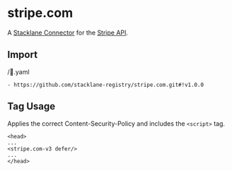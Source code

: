 # stripe.com

A [Stacklane Connector](https://stacklane.com/docs/scripting/connectors) for the [Stripe API](https://stripe.com/docs/api).

## Import

/🔌.yaml

```
- https://github.com/stacklane-registry/stripe.com.git#!v1.0.0
```

## Tag Usage

Applies the correct Content-Security-Policy and includes the `<script>` tag.

```
<head>
...
<stripe.com-v3 defer/>
...
</head>
```
